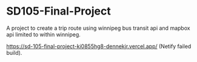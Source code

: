 # SD105-Final-Project
 A project to create a trip route using winnipeg bus transit api and mapbox api limited to within winnipeg.


https://sd-105-final-project-ki0855hg8-dennekjr.vercel.app/  (Netify failed build).
